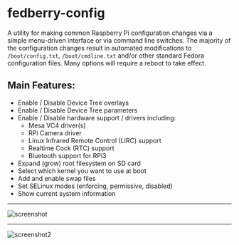 # fedberry-config
A utility for making common Raspberry Pi configuration changes via a simple menu-driven interface or via command line switches. The majority of the configuration changes result in automated modifications to `/boot/config.txt`, `/boot/cmdline.txt` and/or other standard Fedora configuration files. Many options will require a reboot to take effect.

## Main Features:
* Enable / Disable Device Tree overlays
* Enable / Disable Device Tree parameters
* Enable / Disable hardware support / drivers including:
  * Mesa VC4 driver(s)
  * RPi Camera driver
  * Linux Infrared Remote Control (LIRC) support
  * Realtime Cock (RTC) support
  * Bluetooth support for RPi3
* Expand (grow) root filesystem on SD card
* Select which kernel you want to use at boot 
* Add and enable swap files
* Set SELinux modes (enforcing, permissive, disabled)
* Show current system information

---

![screenshot](https://cloud.githubusercontent.com/assets/16171842/19257047/0ffa8e1e-8f9f-11e6-9cc8-cd3c1a84b03c.png "Menu Interface")

---
![screenshot2](https://cloud.githubusercontent.com/assets/16171842/20204883/9619a98a-a80e-11e6-82bc-a5400a4defb0.png "Command Line Options")
